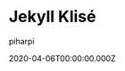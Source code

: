 ---
title: Jekyll Klisé
github: https://github.com/piharpi/jekyll-klise
demo: https://klise.now.sh
author: piharpi
date: 2020-04-06T00:00:00.000Z
ssg:
  - Jekyll
cms:
  - Markdown
css:
  - SCSS
category:
  - Blog
description: >-
  Klisé is a minimalist Jekyll theme for running a personal site or blog, light
  & dark mode support.
draft: true
publish_date: '2019-03-03T04:02:13Z'
github_star: 644
github_fork: 264
update_date: '2022-09-16T15:29:20Z'
---